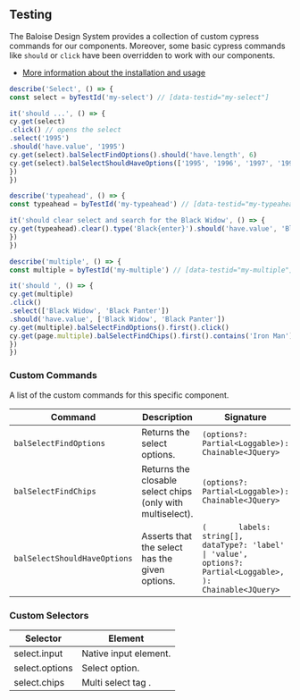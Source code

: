## Testing
 
The Baloise Design System provides a collection of custom cypress commands for our components. Moreover, some basic cypress commands like `should` or `click` have been overridden to work with our components.
 
- [More information about the installation and usage](?path=/docs/development-testing--page)
 
<!-- START: human documentation -->
 
```typescript
describe('Select', () => {
const select = byTestId('my-select') // [data-testid="my-select"]

it('should ...', () => {
cy.get(select)
.click() // opens the select
.select('1995')
.should('have.value', '1995')
cy.get(select).balSelectFindOptions().should('have.length', 6)
cy.get(select).balSelectShouldHaveOptions(['1995', '1996', '1997', '1998', '1999', '2000'])
})
})

describe('typeahead', () => {
const typeahead = byTestId('my-typeahead') // [data-testid="my-typeahead"]

it('should clear select and search for the Black Widow', () => {
cy.get(typeahead).clear().type('Black{enter}').should('have.value', 'Black Widow')
})
})

describe('multiple', () => {
const multiple = byTestId('my-multiple') // [data-testid="my-multiple"]

it('should ', () => {
cy.get(multiple)
.click()
.select(['Black Widow', 'Black Panter'])
.should('have.value', ['Black Widow', 'Black Panter'])
cy.get(multiple).balSelectFindOptions().first().click()
cy.get(page.multiple).balSelectFindChips().first().contains('Iron Man').click() // clicks the chip to remove the selection
})
})
```
 
<!-- END: human documentation -->
 
### Custom Commands
 
A list of the custom commands for this specific component.
 
| Command                      | Description                                                | Signature                                                                                                                    |
| ---------------------------- | ---------------------------------------------------------- | ---------------------------------------------------------------------------------------------------------------------------- |
| `balSelectFindOptions`       | Returns the select options.                                | `(options?: Partial<Loggable>): Chainable<JQuery>`                                                                           |
| `balSelectFindChips`         | Returns the closable select chips (only with multiselect). | `(options?: Partial<Loggable>): Chainable<JQuery>`                                                                           |
| `balSelectShouldHaveOptions` | Asserts that the select has the given options.             | `(       labels: string[],       dataType?: 'label' \| 'value',       options?: Partial<Loggable>,     ): Chainable<JQuery>` |
 
 
### Custom Selectors

| Selector       | Element               |
| -------------- | --------------------- |
| select.input   | Native input element. |
| select.options | Select option.        |
| select.chips   | Multi select tag .    |

